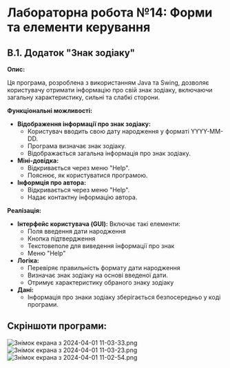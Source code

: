 # Лабораторна робота №14: Форми та елементи керування

## В.1. Додаток "Знак зодіаку"

**Опис:**

Ця програма, розроблена з використанням Java та Swing, дозволяє користувачу отримати інформацію про свій знак зодіаку, включаючи загальну характеристику, сильні та слабкі сторони.

**Функціональні можливості:**

* **Відображення інформації про знак зодіаку:**
    * Користувач вводить свою дату народження у форматі YYYY-MM-DD.
    * Програма визначає знак зодіаку.
    * Відображається загальна інформація про знак зодіаку.
* **Міні-довідка:**
    * Відкривається через меню "Help".
    * Пояснює, як користуватися програмою.
* **Інформція про автора:**
    * Відкривається через меню "Help".
    * Надає контактну інформацію автора.

**Реалізація:**

* **Інтерфейс користувача (GUI):**
    Включає такі елементи:
    * Поля введення дати народження
    * Кнопка підтвердження
    * Текстовеполе для виведення інформації про знак
    * Меню "Help"
* **Логіка:**
    * Перевіряє правильність формату дати народження
    * Визначає знак зодіаку на основі введеної дати.
    * Отримує характеристику обраного знаку зодіаку
* **Дані:**
    * Інформація про знаки зодіаку зберігається безпосередньо у коді програми.

## Скріншоти програми: ##
![Знімок екрана з 2024-04-01 11-03-33.png](..%2F..%2F%D0%97%D0%BE%D0%B1%D1%80%D0%B0%D0%B6%D0%B5%D0%BD%D0%BD%D1%8F%2F%D0%97%D0%BD%D1%96%D0%BC%D0%BA%D0%B8%20%D0%B5%D0%BA%D1%80%D0%B0%D0%BD%D0%B0%2F%D0%97%D0%BD%D1%96%D0%BC%D0%BE%D0%BA%20%D0%B5%D0%BA%D1%80%D0%B0%D0%BD%D0%B0%20%D0%B7%202024-04-01%2011-03-33.png)
![Знімок екрана з 2024-04-01 11-03-23.png](..%2F..%2F%D0%97%D0%BE%D0%B1%D1%80%D0%B0%D0%B6%D0%B5%D0%BD%D0%BD%D1%8F%2F%D0%97%D0%BD%D1%96%D0%BC%D0%BA%D0%B8%20%D0%B5%D0%BA%D1%80%D0%B0%D0%BD%D0%B0%2F%D0%97%D0%BD%D1%96%D0%BC%D0%BE%D0%BA%20%D0%B5%D0%BA%D1%80%D0%B0%D0%BD%D0%B0%20%D0%B7%202024-04-01%2011-03-23.png)
![Знімок екрана з 2024-04-01 11-02-54.png](..%2F..%2F%D0%97%D0%BE%D0%B1%D1%80%D0%B0%D0%B6%D0%B5%D0%BD%D0%BD%D1%8F%2F%D0%97%D0%BD%D1%96%D0%BC%D0%BA%D0%B8%20%D0%B5%D0%BA%D1%80%D0%B0%D0%BD%D0%B0%2F%D0%97%D0%BD%D1%96%D0%BC%D0%BE%D0%BA%20%D0%B5%D0%BA%D1%80%D0%B0%D0%BD%D0%B0%20%D0%B7%202024-04-01%2011-02-54.png)

